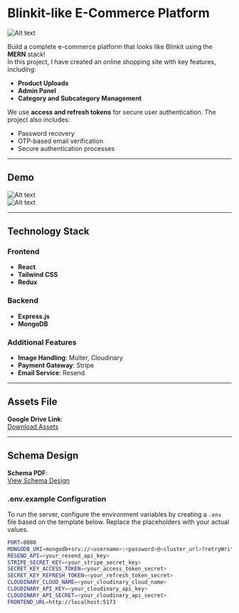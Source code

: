 # Blinkit-like E-Commerce Platform  

![Alt text](Thumnails.png?raw=true "Project Thumbnail")

Build a complete e-commerce platform that looks like Blinkit using the **MERN** stack!  
In this project, I have created an online shopping site with key features, including:  
- **Product Uploads**  
- **Admin Panel**  
- **Category and Subcategory Management**  

We use **access and refresh tokens** for secure user authentication. The project also includes:  
- Password recovery  
- OTP-based email verification  
- Secure authentication processes  
---

## Demo  

![Alt text](Demo%201.gif?raw=true "Demo 1")  
![Alt text](Demo%202.gif?raw=true "Demo 2")  

---

## Technology Stack  

### Frontend  
- **React**  
- **Tailwind CSS**  
- **Redux**  

### Backend  
- **Express.js**  
- **MongoDB**  

### Additional Features  
- **Image Handling**: Multer, Cloudinary  
- **Payment Gateway**: Stripe  
- **Email Service**: Resend  

---
## Assets File  

**Google Drive Link**:  
[Download Assets](https://drive.google.com/drive/folders/1llzO3ts3NJKrQ0A2XWZYaO-T0Qnyq6yO?usp=sharing)  

---

## Schema Design  

**Schema PDF**:  
[View Schema Design](https://github.com/user-attachments/files/18254021/Schema.pdf)  


### .env.example Configuration

To run the server, configure the environment variables by creating a `.env` file based on the template below. Replace the placeholders with your actual values.

```bash
PORT=8080
MONGODB_URI=mongodb+srv://<username>:<password>@<cluster_url>?retryWrites=true&w=majority&appName=<cluster_name>
RESEND_API=<your_resend_api_key>
STRIPE_SECRET_KEY=<your_stripe_secret_key>
SECRET_KEY_ACCESS_TOKEN=<your_access_token_secret>
SECRET_KEY_REFRESH_TOKEN=<your_refresh_token_secret>
CLOUDINARY_CLOUD_NAME=<your_cloudinary_cloud_name>
CLOUDINARY_API_KEY=<your_cloudinary_api_key>
CLOUDINARY_API_SECRET=<your_cloudinary_api_secret>
FRONTEND_URL=http://localhost:5173

